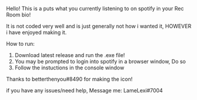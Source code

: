 Hello! This is a puts what you currently listening to on spotify in your Rec Room bio!

It is not coded very well and is just generally not how i wanted it, HOWEVER i have enjoyed making it.

How to run:
1. Download latest release and run the .exe file!
2. You may be prompted to login into spotify in a browser window, Do so
3. Follow the instuctions in the console window 

Thanks to betterthenyou#8490 for making the icon!

if you have any issues/need help, Message me: LameLexi#7004
